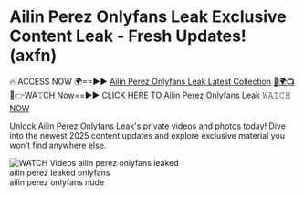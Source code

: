 # Ailin Perez Onlyfans Leak Exclusive Content Leak - Fresh Updates! (axfn)

🔥 ACCESS NOW 🌍==►► <a href="https://tinyurl.com/3fjeunct" rel="nofollow">Ailin Perez Onlyfans Leak Latest Collection</a></h3>
[🔴🌍📺📱👉WA𝚃CH Now==►► CLICK HERE TO Ailin Perez Onlyfans Leak 𝚆𝙰𝚃𝙲𝙷 NOW](https://tinyurl.com/3fjeunct)

Unlock Ailin Perez Onlyfans Leak's private videos and photos today! Dive into the newest 2025 content updates and explore exclusive material you won’t find anywhere else.


<a href="https://tinyurl.com/3fjeunct" rel="nofollow" data-target="animated-image.originalLink"><img src="https://camo.githubusercontent.com/8a4f000d20f83aca3bf7ec5f350d767afa0574a8a352519fd8cfa583a6f93a33/68747470733a2f2f692e696d6775722e636f6d2f644a486b345a712e676966" alt="WATCH Videos" data-canonical-src="https://i.imgur.com/dJHk4Zq.gif" style="max-width: 100%; display: inline-block;" data-target="animated-image.originalImage"></a>
ailin perez onlyfans leaked<br>
ailin perez leaked onlyfans<br>
ailin perez onlyfans nude